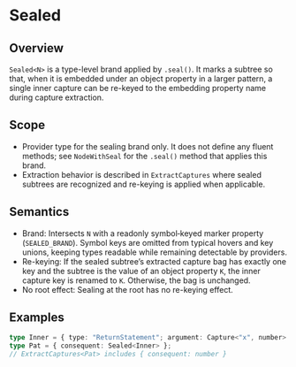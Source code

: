 # Sealed

## Overview

`Sealed<N>` is a type-level brand applied by `.seal()`. It marks a subtree so
that, when it is embedded under an object property in a larger pattern, a single
inner capture can be re-keyed to the embedding property name during capture
extraction.

## Scope

- Provider type for the sealing brand only. It does not define any fluent
  methods; see `NodeWithSeal` for the `.seal()` method that applies this brand.
- Extraction behavior is described in `ExtractCaptures` where sealed subtrees
  are recognized and re-keying is applied when applicable.

## Semantics

- Brand: Intersects `N` with a readonly symbol‑keyed marker property
  (`SEALED_BRAND`). Symbol keys are omitted from typical hovers and key unions,
  keeping types readable while remaining detectable by providers.
- Re-keying: If the sealed subtree’s extracted capture bag has exactly one key
  and the subtree is the value of an object property `K`, the inner capture key
  is renamed to `K`. Otherwise, the bag is unchanged.
- No root effect: Sealing at the root has no re-keying effect.

## Examples

```ts
type Inner = { type: "ReturnStatement"; argument: Capture<"x", number> };
type Pat = { consequent: Sealed<Inner> };
// ExtractCaptures<Pat> includes { consequent: number }
```
